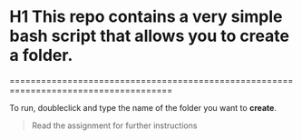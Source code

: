 # H1 This repo contains a very simple bash script that allows you to create a folder.
=====================================================================================

To run, doubleclick and type the name of the folder you want to **create**.
> Read the assignment for further instructions
